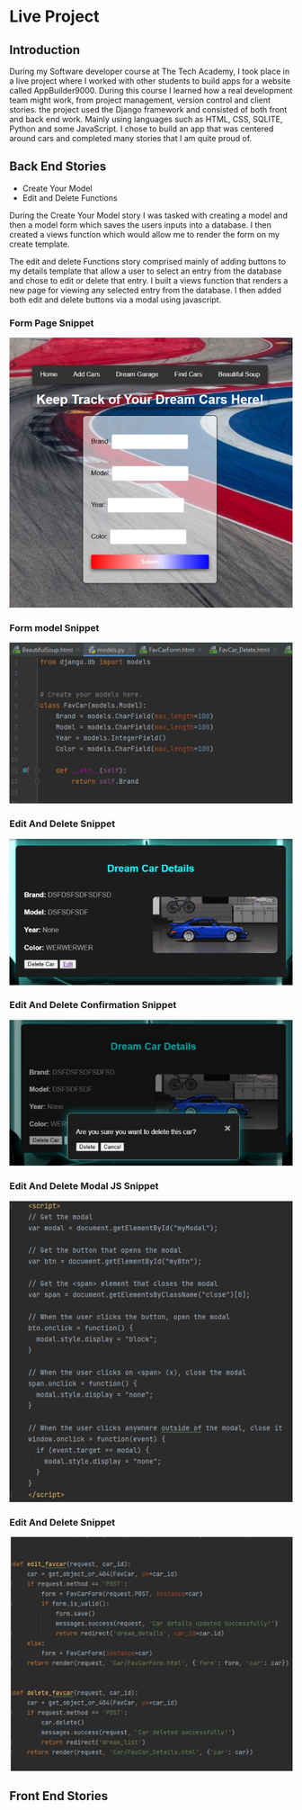 # Live Project

## Introduction


During my Software developer course at The Tech Academy, I took place in a live project where I worked with other students to build apps for a website called AppBuilder9000.  During this course I learned how a real development team might work, from project management, version control and client stories. the project used the Django framework and consisted of both front and back end work.  Mainly using languages such as HTML, CSS, SQLITE, Python and some JavaScript.  I chose to build an app that was centered around cars and completed many stories that I am quite proud of.  



## Back End Stories

* Create Your Model
* Edit and Delete Functions

During the Create Your Model story I was tasked with creating a model and then a model form which saves the users inputs into a database.  I then created a views function which would allow me to render the form on my create template.

The edit and delete Functions story comprised mainly of adding buttons to my details template that allow a user to select an entry from the database and chose to edit or delete that entry.  I built a views function that renders a new page for viewing any selected entry from the database.  I then added both edit and delete buttons via a modal using javascript.

### Form Page Snippet
![This is an image](./img/download.png)

### Form model Snippet
![This is an image](./img/download1.png)

###  Edit And Delete Snippet
![This is an image](./img/download2.png)

### Edit And Delete Confirmation Snippet
![This is an image](./img/download3.png)

### Edit And Delete Modal JS Snippet
![This is an image](./img/download4.png)

### Edit And Delete Snippet
![This is an image](./img/download5.png)




## Front End Stories

<p> 

</p>